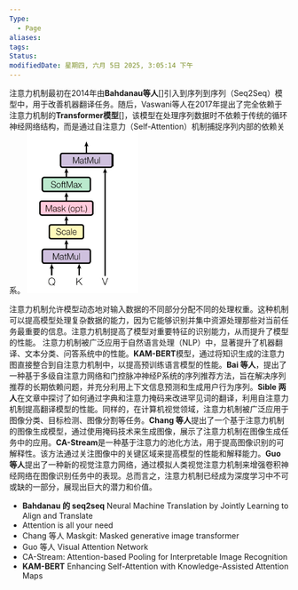```yaml
---
Type:
  - Page
aliases: 
tags: 
Status: 
modifiedDate: 星期四, 六月 5日 2025, 3:05:14 下午
---
```

注意力机制最初在2014年由**Bahdanau等人**[]引入到序列到序列（Seq2Seq）模型中，用于改善机器翻译任务。随后，Vaswani等人在2017年提出了完全依赖于注意力机制的**Transformer模型**[]，该模型在处理序列数据时不依赖于传统的循环神经网络结构，而是通过自注意力（Self-Attention）机制捕捉序列内部的依赖关系。
![attention结构介绍](assets/Pasted%20image%2020241220101417.png#centre)

注意力机制允许模型动态地对输入数据的不同部分分配不同的处理权重。这种机制可以提高模型处理复杂数据的能力，因为它能够识别并集中资源处理那些对当前任务最重要的信息。注意力机制提高了模型对重要特征的识别能力，从而提升了模型的性能。
注意力机制被广泛应用于自然语言处理（NLP）中，显著提升了机器翻译、文本分类、问答系统中的性能。**KAM-BERT**模型，通过将知识生成的注意力图直接整合到自注意力机制中，以提高预训练语言模型的性能。**Bai 等人**，提出了一种基于多级自注意力网络和门控脉冲神经P系统的序列推荐方法，旨在解决序列推荐的长期依赖问题，并充分利用上下文信息预测和生成用户行为序列。**Sible 两人**在文章中探讨了如何通过字典和注意力掩码来改进罕见词的翻译，利用自注意力机制提高翻译模型的性能。同样的，在计算机视觉领域，注意力机制被广泛应用于图像分类、目标检测、图像分割等任务。**Chang 等人**提出了一个基于注意力机制的图像生成模型，通过使用掩码技术来生成图像，展示了注意力机制在图像生成任务中的应用。**CA-Stream**是一种基于注意力的池化方法，用于提高图像识别的可解释性。该方法通过关注图像中的关键区域来提高模型的性能和解释能力。**Guo 等人**提出了一种新的视觉注意力网络，通过模拟人类视觉注意力机制来增强卷积神经网络在图像识别任务中的表现。总而言之，注意力机制已经成为深度学习中不可或缺的一部分，展现出巨大的潜力和价值。

- **Bahdanau 的 seq2seq** Neural Machine Translation by Jointly Learning to Align and Translate 
- Attention is all your need 
- Chang 等人  Maskgit: Masked generative image transformer
- Guo 等人 Visual Attention Network
- CA-Stream: Attention-based Pooling for Interpretable Image Recognition
- **KAM-BERT** Enhancing Self-Attention with Knowledge-Assisted Attention Maps
